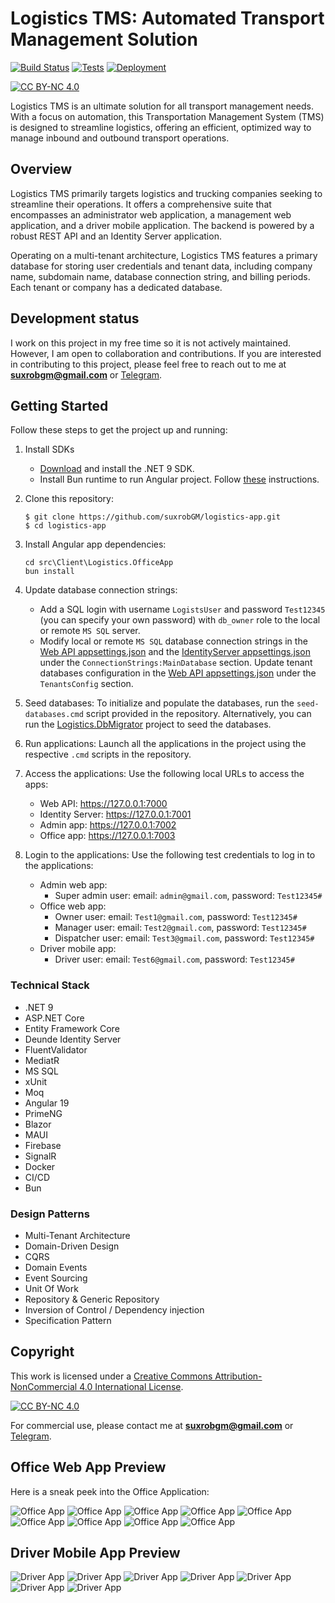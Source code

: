 # Logistics TMS: Automated Transport Management Solution

[![Build Status](https://github.com/suxrobgm/logistics-app/actions/workflows/build.yml/badge.svg)](https://github.com/suxrobgm/logistics-app/actions/workflows/build.yml)
[![Tests](https://github.com/suxrobgm/logistics-app/actions/workflows/test.yml/badge.svg)](https://github.com/suxrobgm/logistics-app/actions/workflows/test.yml)
[![Deployment](https://github.com/suxrobgm/logistics-app/actions/workflows/deploy-ftp.yml/badge.svg)](https://github.com/suxrobgm/logistics-app/actions/workflows/deploy-ftp.yml)

[![CC BY-NC 4.0][cc-by-nc-shield]][cc-by-nc]

[cc-by-nc]: https://creativecommons.org/licenses/by-nc/4.0/
[cc-by-nc-image]: https://licensebuttons.net/l/by-nc/4.0/88x31.png
[cc-by-nc-shield]: https://img.shields.io/badge/License-CC%20BY--NC%204.0-lightgrey.svg

Logistics TMS is an ultimate solution for all transport management needs. With a focus on automation, this Transportation Management System (TMS) is designed to streamline logistics, offering an efficient, optimized way to manage inbound and outbound transport operations.

## Overview

Logistics TMS primarily targets logistics and trucking companies seeking to streamline their operations. It offers a comprehensive suite that encompasses an administrator web application, a management web application, and a driver mobile application. The backend is powered by a robust REST API and an Identity Server application.

Operating on a multi-tenant architecture, Logistics TMS features a primary database for storing user credentials and tenant data, including company name, subdomain name, database connection string, and billing periods. Each tenant or company has a dedicated database.

## Development status
I work on this project in my free time so it is not actively maintained. However, I am open to collaboration and contributions. If you are interested in contributing to this project, please feel free to reach out to me at **suxrobgm@gmail.com** or [Telegram](https://t.me/suxrobgm).

## Getting Started

Follow these steps to get the project up and running:

1. Install SDKs 
   - [Download](https://dotnet.microsoft.com/en-us/download/dotnet/9.0) and install the .NET 9 SDK. 
   - Install Bun runtime to run Angular project. Follow [these](https://bun.sh/docs/installation) instructions.

2. Clone this repository: 
    ```
    $ git clone https://github.com/suxrobGM/logistics-app.git
    $ cd logistics-app
    ```

3. Install Angular app dependencies:
   ```
   cd src\Client\Logistics.OfficeApp
   bun install
   ```

4. Update database connection strings:
   - Add a SQL login with username `LogistsUser` and password `Test12345` (you can specify your own password) with `db_owner` role to the local or remote `MS SQL` server. 
   - Modify local or remote `MS SQL` database connection strings in the [Web API appsettings.json](./src/Presentation/Logistics.API/appsettings.json) and the [IdentityServer appsettings.json](./src/Presentation/Logistics.IdentityServer/appsettings.json) under the `ConnectionStrings:MainDatabase` section. Update tenant databases configuration in the [Web API appsettings.json](./src/Presentation/Logistics.API/appsettings.json) under the `TenantsConfig` section.

5. Seed databases:
   To initialize and populate the databases, run the `seed-databases.cmd` script provided in the repository.
   Alternatively, you can run the [Logistics.DbMigrator](./src/Presentation/Logistics.DbMigrator) project to seed the databases.

6. Run applications:
   Launch all the applications in the project using the respective `.cmd` scripts in the repository.

7. Access the applications:
   Use the following local URLs to access the apps:
    - Web API: https://127.0.0.1:7000
    - Identity Server: https://127.0.0.1:7001
    - Admin app: https://127.0.0.1:7002
    - Office app: https://127.0.0.1:7003

8. Login to the applications:
   Use the following test credentials to log in to the applications:
    - Admin web app: 
      - Super admin user: email: `admin@gmail.com`, password: `Test12345#`
    - Office web app:
      - Owner user: email: `Test1@gmail.com`, password: `Test12345#`
      - Manager user: email: `Test2@gmail.com`, password: `Test12345#`
      - Dispatcher user: email: `Test3@gmail.com`, password: `Test12345#`
    - Driver mobile app:
      - Driver user: email: `Test6@gmail.com`, password: `Test12345#`

### Technical Stack
- .NET 9
- ASP.NET Core
- Entity Framework Core
- Deunde Identity Server
- FluentValidator
- MediatR
- MS SQL
- xUnit
- Moq
- Angular 19
- PrimeNG
- Blazor
- MAUI
- Firebase
- SignalR
- Docker
- CI/CD
- Bun

### Design Patterns
- Multi-Tenant Architecture
- Domain-Driven Design
- CQRS
- Domain Events
- Event Sourcing
- Unit Of Work
- Repository & Generic Repository
- Inversion of Control / Dependency injection
- Specification Pattern

## Copyright
This work is licensed under a
[Creative Commons Attribution-NonCommercial 4.0 International License][cc-by-nc].

[![CC BY-NC 4.0][cc-by-nc-image]][cc-by-nc]

For commercial use, please contact me at **suxrobgm@gmail.com** or [Telegram](https://t.me/suxrobgm).

## Office Web App Preview
Here is a sneak peek into the Office Application:

![Office App](./docs/office_app_1.jpg?raw=true)
![Office App](./docs/office_app_2.jpg?raw=true)
![Office App](./docs/office_app_3.jpg?raw=true)
![Office App](./docs/office_app_4.jpg?raw=true)
![Office App](./docs/office_app_5.jpg?raw=true)
![Office App](./docs/office_app_6.jpg?raw=true)
![Office App](./docs/office_app_7.jpg?raw=true)
![Office App](./docs/office_app_8.jpg?raw=true)
![Office App](./docs/office_app_9.jpg?raw=true)


## Driver Mobile App Preview
![Driver App](./docs/driver_app_1.jpg?raw=true)
![Driver App](./docs/driver_app_2.jpg?raw=true)
![Driver App](./docs/driver_app_3.jpg?raw=true)
![Driver App](./docs/driver_app_4.jpg?raw=true)
![Driver App](./docs/driver_app_5.jpg?raw=true)
![Driver App](./docs/driver_app_6.jpg?raw=true)
![Driver App](./docs/driver_app_7.jpg?raw=true)
